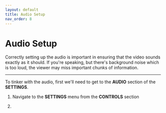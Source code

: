 ```yaml
---
layout: default
title: Audio Setup
nav_order: 8
---
```


# Audio Setup
Correctly setting up the audio is important in ensuring that the video sounds exactly as it should. If you're speaking, but there's background noise which is too loud, the viewer may miss important chunks of information.

---
To tinker with the audio, first we'll need to get to the **AUDIO** section of the **SETTINGS**.

1) Navigate to the **SETTINGS** menu from the **CONTROLS** section

2) 
